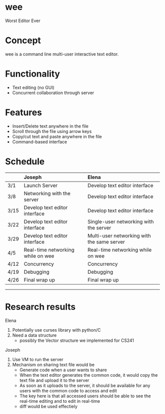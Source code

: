 # wee
Worst Editor Ever

# Concept
wee is a command line multi-user interactive text editor.

# Functionality
- Text editing (no GUI)
- Concurrent collaboration through server

# Features
- Insert/Delete text anywhere in the file
- Scroll through the file using arrow keys
- Copy/cut text and paste anywhere in the file
- Command-based interface

# Schedule
|      |Joseph                           |Elena                                     |
|:-----|:--------------------------------|:-----------------------------------------|
|  3/1 |Launch Server				             |Develop text editor interface             |
|  3/8 |Networking with the server       |Develop text editor interface             |
|  3/15|Develop text editor interface    |Develop text editor interface             |
|  3/22|Develop text editor interface    |Single-user networking with the server    |
|  3/29|Develop text editor interface    |Multi-user networking with the same server|
|  4/5 |Real-time networking while on wee|Real-time networking while on wee         |
|  4/12|Concurrency                      |Concurrency                               |
|  4/19|Debugging                        |Debugging                                 |
|  4/26|Final wrap up                    |Final wrap up                             |
-------------------------------------------------------------------------------------

# Research results
Elena
1. Potentially use curses library with python/C
2. Need a data structure
	- possibly the Vector structure we implemented for CS241

Joseph
1. Use VM to run the server
2. Mechanism on sharing text file would be
	- Generate code when a user wants to share
	- When the text editor generates the common code, it would copy the text file and 
		upload it to the server
	- As soon as it uploads to the server, it should be available for any users with 
		the common code to access and edit
	- The key here is that all accessed users should be able to see the real-time editing
		and to edit in real-time 
	- diff would be used effectiely
